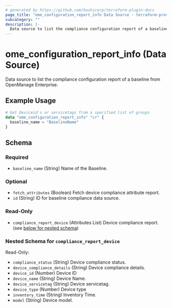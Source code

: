 ```yaml
---
# generated by https://github.com/hashicorp/terraform-plugin-docs
page_title: "ome_configuration_report_info Data Source - terraform-provider-ome"
subcategory: ""
description: |-
  Data source to list the compliance configuration report of a baseline from OpenManage Enterprise.
---
```


# ome_configuration_report_info (Data Source)

Data source to list the compliance configuration report of a baseline from OpenManage Enterprise.

## Example Usage

```terraform
# Get Deviceid's or servicetags from a specified list of groups
data "ome_configuration_report_info" "cr" {
  baseline_name = "BaselineName"
}
```

<!-- schema generated by tfplugindocs -->
## Schema

### Required

- `baseline_name` (String) Name of the Baseline.

### Optional

- `fetch_attributes` (Boolean) Fetch  device compliance attribute report.
- `id` (String) ID for baseline compliance data source.

### Read-Only

- `compliance_report_device` (Attributes List) Device compliance report. (see [below for nested schema](#nestedatt--compliance_report_device))

<a id="nestedatt--compliance_report_device"></a>
### Nested Schema for `compliance_report_device`

Read-Only:

- `compliance_status` (String) Device compliance status.
- `device_compliance_details` (String) Device compliance details.
- `device_id` (Number) Device ID
- `device_name` (String) Device Name.
- `device_servicetag` (String) Device servicetag.
- `device_type` (Number) Device type
- `inventory_time` (String) Inventory Time.
- `model` (String) Device model.


